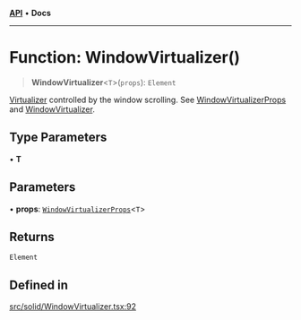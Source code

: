 [**API**](../../API.md) • **Docs**

***

# Function: WindowVirtualizer()

> **WindowVirtualizer**\<`T`\>(`props`): `Element`

[Virtualizer](Virtualizer.md) controlled by the window scrolling. See [WindowVirtualizerProps](../interfaces/WindowVirtualizerProps.md) and [WindowVirtualizer](WindowVirtualizer.md).

## Type Parameters

• **T**

## Parameters

• **props**: [`WindowVirtualizerProps`](../interfaces/WindowVirtualizerProps.md)\<`T`\>

## Returns

`Element`

## Defined in

[src/solid/WindowVirtualizer.tsx:92](https://github.com/inokawa/virtua/blob/70149236634a031ce9b50980d45a8d922859c032/src/solid/WindowVirtualizer.tsx#L92)
